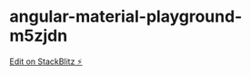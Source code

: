 # angular-material-playground-m5zjdn

[Edit on StackBlitz ⚡️](https://stackblitz.com/edit/angular-material-playground-m5zjdn)